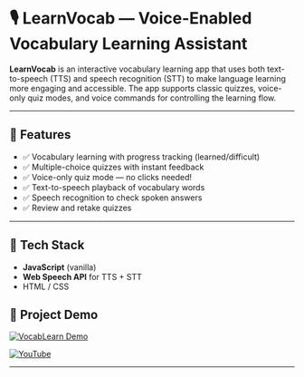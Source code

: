 # 🎙️ LearnVocab — Voice-Enabled Vocabulary Learning Assistant

**LearnVocab** is an interactive vocabulary learning app that uses both text-to-speech (TTS) and speech recognition (STT) to make language learning more engaging and accessible. The app supports classic quizzes, voice-only quiz modes, and voice commands for controlling the learning flow.

---

## 🚀 Features

- ✅ Vocabulary learning with progress tracking (learned/difficult)
- ✅ Multiple-choice quizzes with instant feedback
- ✅ Voice-only quiz mode — no clicks needed!
- ✅ Text-to-speech playback of vocabulary words
- ✅ Speech recognition to check spoken answers
- ✅ Review and retake quizzes

---

## 🎯 Tech Stack

- **JavaScript** (vanilla)
- **Web Speech API** for TTS + STT
- HTML / CSS 


## 🚀 Project Demo

[![VocabLearn Demo](https://ytcards.demolab.com/?id=JaAVYVYYdTA&title=VocabLearn&lang=en&timestamp=1751119800&background_color=%230d1117&title_color=%23ffffff&stats_color=%23dedede&max_title_lines=1&width=280&border_radius=8)](https://youtu.be/JaAVYVYYdTA?si=dg9UKvnIzYBOzkKJ)

[![YouTube](https://img.shields.io/badge/Watch_Full_Video-red?style=flat&logo=youtube)](https://youtu.be/JaAVYVYYdTA?si=dg9UKvnIzYBOzkKJ)

---


